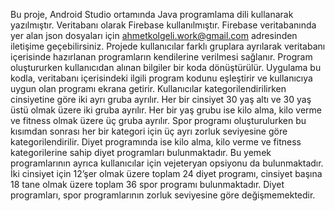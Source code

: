 Bu proje, Android Studio ortamında Java programlama dili kullanarak yazılmıştır. Veritabanı olarak Firebase kullanılmıştır. Firebase veritabanında yer alan json dosyaları için ahmetkolgeli.work@gmail.com adresinden iletişime geçebilirsiniz. Projede kullanıcılar farklı gruplara ayrılarak veritabanı içerisinde hazırlanan programların kendilerine verilmesi sağlanır. Program oluştururken kullanıcıdan alınan bilgiler bir koda dönüştürülür. Uygulama bu kodla, veritabanı içerisindeki ilgili program kodunu eşleştirir ve kullanıcıya uygun olan programı ekrana getirir. Kullanıcılar kategorilendirilirken cinsiyetine göre iki ayrı gruba ayrılır. Her bir cinsiyet 30 yaş altı ve 30 yaş üstü olmak üzere iki gruba ayrılır. Her bir yaş grubu ise kilo alma, kilo verme ve fitness olmak üzere üç gruba ayrılır. Spor programı oluşturulurken bu kısımdan sonrası her bir kategori için üç ayrı zorluk seviyesine göre kategorilendirilir. Diyet programında ise kilo alma, kilo verme ve fitness kategorilerine sahip diyet programları bulunmaktadır. Bu yemek programlarının ayrıca kullanıcılar için vejeteryan opsiyonu da bulunmaktadır. İki cinsiyet için 12’şer olmak üzere toplam 24 diyet programı, cinsiyet başına 18 tane olmak üzere toplam 36 spor programı bulunmaktadır. Diyet programları, spor programlarının zorluk seviyesine göre değişmemektedir. 
